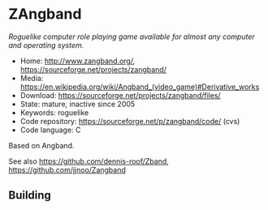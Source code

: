 # ZAngband

_Roguelike computer role playing game available for almost any computer and operating system._

- Home: http://www.zangband.org/, https://sourceforge.net/projects/zangband/
- Media: https://en.wikipedia.org/wiki/Angband_(video_game)#Derivative_works
- Download: https://sourceforge.net/projects/zangband/files/
- State: mature, inactive since 2005
- Keywords: roguelike
- Code repository: https://sourceforge.net/p/zangband/code/ (cvs)
- Code language: C

Based on Angband.

See also https://github.com/dennis-roof/Zband, https://github.com/jjnoo/Zangband

## Building

